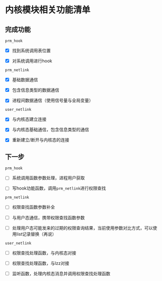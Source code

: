 # 内核模块相关功能清单

## 完成功能

`prm_hook`

- [x] 找到系统调用表位置

- [x] 对系统调用进行hook

`prm_netlink`

- [x] 基础数据通信

- [x] 包含信息类型的数据通信

- [x] 进程间数据通信（使用信号量与全局变量）


`user_netlink`

- [x] 与内核态建立连接

- [x] 与内核态基础通信，包含信息类型的通信

- [x] 重新建立/断开与内核态的连接


## 下一步

`prm_hook`

- [ ] 系统调用函数参数处理，进程用户获取

- [ ] 写hook功能函数，调用`prm_netlink`进行权限查找


`prm_netlink`

- [ ] 权限查找函数参数补全

- [ ] 与用户态通信，携带权限查找函数参数

- [ ] 处理用户态可能发来的过期的权限查询结果，当前使用参数对比方式，可以使用list记录替换（再说）


`user_netlink`

- [ ] 权限查找处理函数，与内核态对接

- [ ] 权限查找处理函数，与lzz对接

- [ ] 监听函数，处理内核态消息并调用权限查找处理函数



